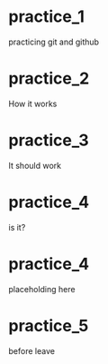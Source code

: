 # practice_1
practicing git and github
# practice_2
How it works
# practice_3
It should work
# practice_4
is it?
# practice_4
placeholding here
# practice_5
before leave
